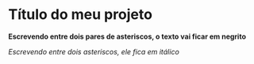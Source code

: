 # Título do meu projeto

**Escrevendo entre dois pares de asteriscos, o texto vai ficar em negrito**

*Escrevendo entre dois asteriscos, ele fica em itálico*
